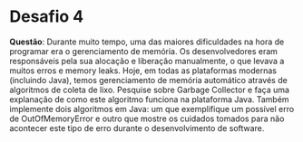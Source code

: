 # Desafio 4
**Questão**: Durante muito tempo, uma das maiores dificuldades na hora de programar era o gerenciamento de memória. Os desenvolvedores eram responsáveis pela sua alocação e liberação manualmente, o que levava a muitos erros e memory leaks. Hoje, em todas as plataformas modernas (incluindo Java), temos gerenciamento de memória automático através de algoritmos de coleta de lixo. Pesquise sobre Garbage Collector e faça uma explanação de como este algoritmo funciona na plataforma Java. Também implemente dois algoritmos em Java: um que exemplifique um possível erro de OutOfMemoryError e outro que mostre os cuidados tomados para não acontecer este tipo de erro durante o desenvolvimento de software.

